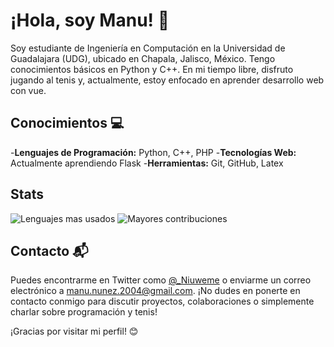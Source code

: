 # ¡Hola, soy Manu! 👋

Soy estudiante de Ingeniería en Computación en la Universidad de Guadalajara (UDG), ubicado en Chapala, Jalisco, México. Tengo conocimientos básicos en Python y C++. En mi tiempo libre, disfruto jugando al tenis y, actualmente, estoy enfocado en aprender desarrollo web con vue.

## Conocimientos 💻

-**Lenguajes de Programación:** Python, C++, PHP
-**Tecnologías Web:** Actualmente aprendiendo Flask
-**Herramientas:** Git, GitHub, Latex

## Stats


![Lenguajes mas usados](https://api.githubtrends.io/user/svg/ManuNunez/langs?time_range=one_year&include_private=True&loc_metric=changed&theme=dark)
![Mayores contribuciones](https://api.githubtrends.io/user/svg/ManuNunez/repos?time_range=one_year&loc_metric=changed&theme=dark)


## Contacto 📬

Puedes encontrarme en Twitter como [@_Niuweme](https://twitter.com/_Niuweme) o enviarme un correo electrónico a [manu.nunez.2004@gmail.com](mailto:manu.nunez.2004@gmail.com). ¡No dudes en ponerte en contacto conmigo para discutir proyectos, colaboraciones o simplemente charlar sobre programación y tenis!

¡Gracias por visitar mi perfil! 😊
